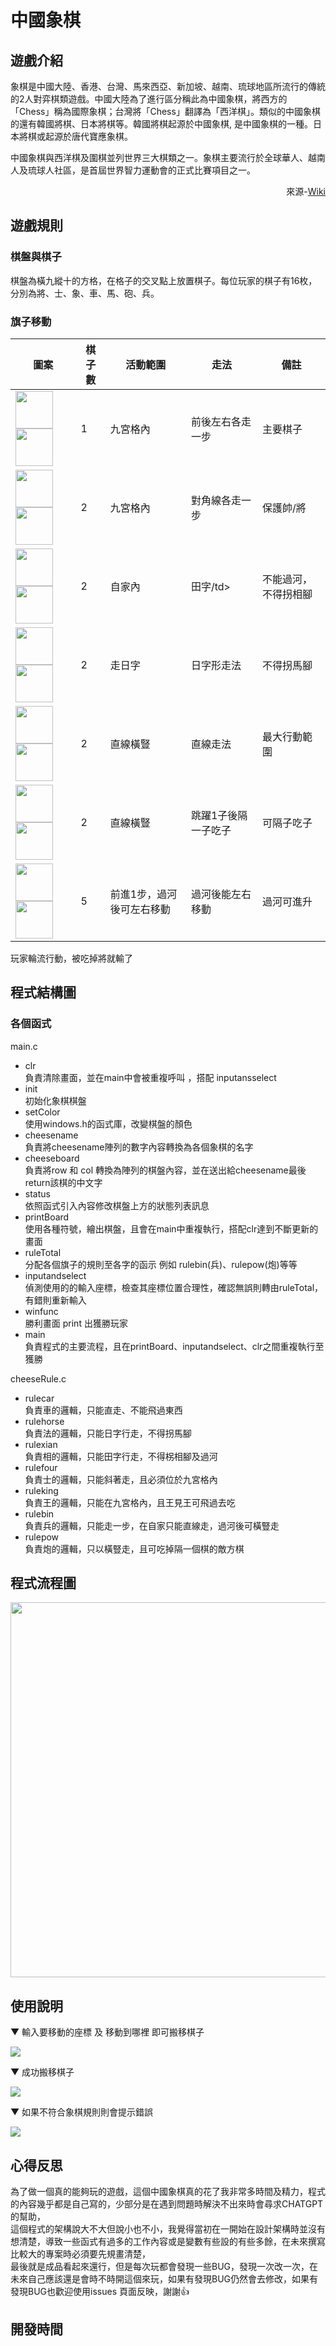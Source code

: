 <h1>中國象棋</h1>
<h2>遊戲介紹</h2>
<p>象棋是中國大陸、香港、台灣、馬來西亞、新加坡、越南、琉球地區所流行的傳統的2人對弈棋類遊戲。中國大陸為了進行區分稱此為中國象棋，將西方的「Chess」稱為國際象棋；台灣將「Chess」翻譯為「西洋棋」。類似的中國象棋的還有韓國將棋、日本將棋等。韓國將棋起源於中國象棋, 是中國象棋的一種。日本將棋或起源於唐代寶應象棋。

中國象棋與西洋棋及圍棋並列世界三大棋類之一。象棋主要流行於全球華人、越南人及琉球人社區，是首屆世界智力運動會的正式比賽項目之一。</p>
<div align="right" >來源-<a href="https://zh.wikipedia.org/zh-tw/%E8%B1%A1%E6%A3%8B">Wiki</a></div>
<h2>遊戲規則</h2>
<h3>棋盤與棋子</h3>
<p>棋盤為橫九縱十的方格，在格子的交叉點上放置棋子。每位玩家的棋子有16枚，分別為將、士、象、車、馬、砲、兵。</p>
<h3>旗子移動</h3>
<table>
  <thead>
    <tr>
      <th>圖案</th>
      <th>棋子數</th>
      <th>活動範圍</th>
      <th>走法</th>
      <th>備註</th>
    </tr>
  </thead>
  <tbody>
    <tr>
      <td><img width=60px height= 60px src="https://upload.wikimedia.org/wikipedia/commons/6/69/Xiangqi_gd1.svg"><img width=60px height= 60px src="https://upload.wikimedia.org/wikipedia/commons/5/50/Xiangqi_gl1.svg"></td>
      <td>1</td>
      <td>九宮格內</td>
      <td>前後左右各走一步</td>
      <td>主要棋子</td>
    </tr>
    <tr>
      <td><img width=60px height= 60px src="https://upload.wikimedia.org/wikipedia/commons/f/f5/Xiangqi_ad1.svg"><img width=60px height= 60px src="https://upload.wikimedia.org/wikipedia/commons/e/ed/Xiangqi_al1.svg"></td>
      <td>2</td>
      <td>九宮格內</td>
      <td>對角線各走一步</td>
      <td>保護帥/將</td>
    </tr>
    <tr>
      <td><img width=60px height= 60px src="https://upload.wikimedia.org/wikipedia/commons/1/1a/Xiangqi_ed1.svg"><img width=60px height= 60px src="https://upload.wikimedia.org/wikipedia/commons/7/77/Xiangqi_el1.svg"></td>
      <td>2</td>
      <td>自家內</td>
      <td>田字/td>
      <td>不能過河，不得拐相腳</td>
    </tr>
    <tr>
      <td><img width=60px height= 60px src="https://upload.wikimedia.org/wikipedia/commons/9/9d/Xiangqi_hd1.svg"><img width=60px height= 60px src="https://upload.wikimedia.org/wikipedia/commons/0/04/Xiangqi_hl1.svg"></td>
      <td>2</td>
      <td>走日字</td>
      <td>日字形走法</td>
      <td>不得拐馬腳</td>
    </tr>
    <tr>
      <td><img width=60px height= 60px src="https://upload.wikimedia.org/wikipedia/commons/f/f7/Xiangqi_rd1.svg"><img width=60px height= 60px src="https://upload.wikimedia.org/wikipedia/commons/2/2e/Xiangqi_rl1.svg"></td>
      <td>2</td>
      <td>直線橫豎</td>
      <td>直線走法</td>
      <td>最大行動範圍</td>
    </tr>
    <tr>
      <td><img width=60px height= 60px src="https://upload.wikimedia.org/wikipedia/commons/4/43/Xiangqi_cd1.svg"><img width=60px height= 60px src="https://upload.wikimedia.org/wikipedia/commons/1/1f/Xiangqi_cl1.svg"></td>
      <td>2</td>
      <td>直線橫豎</td>
      <td>跳躍1子後隔一子吃子</td>
      <td>可隔子吃子</td>
    </tr>
    <tr>
      <td><img width=60px height= 60px src="https://upload.wikimedia.org/wikipedia/commons/0/03/Xiangqi_sd1.svg"><img width=60px height= 60px src="https://upload.wikimedia.org/wikipedia/commons/0/0f/Xiangqi_sl1.svg"></td>
      <td>5</td>
      <td>前進1步，過河後可左右移動</td>
      <td>過河後能左右移動</td>
      <td>過河可進升</td>
    </tr>
  </tbody>
</table>
</tablet>
<p>玩家輪流行動，被吃掉將就輸了</p>
<h2>程式結構圖</h2>
<h3>各個函式</h3>
<p>main.c</p>
<ul>
  <li>clr<br>負責清除畫面，並在main中會被重複呼叫 ，搭配 inputansselect</li> 
  <li>init<br>初始化象棋棋盤</li>
  <li>setColor<br>使用windows.h的函式庫，改變棋盤的顏色</li>
  <li>cheesename<br>負責將cheesename陣列的數字內容轉換為各個象棋的名字</li>
  <li>cheeseboard<br>負責將row 和 col 轉換為陣列的棋盤內容，並在送出給cheesename最後return該棋的中文字</li>
  <li>status<br>依照函式引入內容修改棋盤上方的狀態列表訊息</li>
  <li>printBoard<br>使用各種符號，繪出棋盤，且會在main中重複執行，搭配clr達到不斷更新的畫面</li>
  <li>ruleTotal<br>分配各個旗子的規則至各字的函示 例如 rulebin(兵)、rulepow(炮)等等</li>
  <li>inputandselect<br>偵測使用的的輸入座標，檢查其座標位置合理性，確認無誤則轉由ruleTotal，有錯則重新輸入</li>
  <li>winfunc<br>勝利畫面 print 出獲勝玩家 </li>
  <li>main <br>負責程式的主要流程，且在printBoard、inputandselect、clr之間重複執行至獲勝</li>
</ul>
<p>cheeseRule.c</p>
<ul>
  <li>rulecar<br>負責車的邏輯，只能直走、不能飛過東西</li> 
  <li>rulehorse<br>負責法的邏輯，只能日字行走，不得拐馬腳</li>
  <li>rulexian<br>負責相的邏輯，只能田字行走，不得柺相腳及過河</li>
  <li>rulefour<br>負責士的邏輯，只能斜著走，且必須位於九宮格內</li>
  <li>ruleking<br>負責王的邏輯，只能在九宮格內，且王見王可飛過去吃</li>
  <li>rulebin<br>負責兵的邏輯，只能走一步，在自家只能直線走，過河後可橫豎走</li>
  <li>rulepow<br>負責炮的邏輯，只以橫豎走，且可吃掉隔一個棋的敵方棋</li>
</ul>
<h2>程式流程圖</h2>
<img width=600rem src="https://github.com/Ankerrrr/AnkeCC/blob/master/AnkeCC/Untitled%20Diagram.svg">
<h2>使用說明</h2>
<p>▼ 輸入要移動的座標 及 移動到哪裡 即可搬移棋子</p>
<img src="https://github.com/Ankerrrr/AnkeCC/assets/80147818/3c1af165-1d7b-4198-8117-5845414d0162">
<p>▼ 成功搬移棋子</p>
<img src="https://github.com/Ankerrrr/AnkeCC/assets/80147818/d8cee186-45e6-43f4-817d-f5050066905f">
<p>▼ 如果不符合象棋規則則會提示錯誤</p>
<img src="https://github.com/Ankerrrr/AnkeCC/assets/80147818/0c92117c-8bed-4f57-bebe-0117fa4c0772">
<h2>心得反思</h2>
<p>為了做一個真的能夠玩的遊戲，這個中國象棋真的花了我非常多時間及精力，程式的內容幾乎都是自己寫的，少部分是在遇到問題時解決不出來時會尋求CHATGPT的幫助，<br>
  這個程式的架構說大不大但說小也不小，我覺得當初在一開始在設計架構時並沒有想清楚，導致一些函式有過多的工作內容或是變數有些設的有些多餘，在未來撰寫比較大的專案時必須要先規畫清楚，<br>
  最後就是成品看起來還行，但是每次玩都會發現一些BUG，發現一次改一次，在未來自己應該還是會時不時開這個來玩，如果有發現BUG仍然會去修改，如果有發現BUG也歡迎使用issues 頁面反映，謝謝👍</p>
<h2>開發時間</h2>




